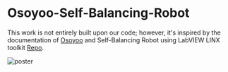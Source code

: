 # Osoyoo-Self-Balancing-Robot
This work is not entirely built upon our code; however, it's inspired by the documentation of [Osoyoo](https://osoyoo.com/2018/08/01/introduction-of-osoyoo-2wd-balancing-car-robot/) and Self-Balancing Robot using LabVIEW LINX toolkit [Repo](https://github.com/AbdelrahmanAbdelgwad/self-balancing-robot).

![poster](https://github.com/user-attachments/assets/1bd35307-70d4-4b45-88b5-3313c517d807)
